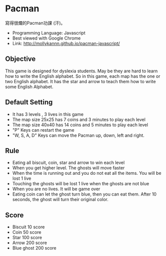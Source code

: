 Pacman
======
寫得很爛的Pacman功課 (汗)。

- Programming Language: Javascript
- Best viewed with Google Chrome
- Link: http://mollykannn.github.io/pacman-javascript/

## Objective

This game is designed for dyslexia students. May be they are hard to learn
how to write the English alphabet. So in this game, each map has the one or
two English alphabet. It has the star and arrow to teach them how to write
some English Alphabet.


## Default Setting

- It has 3 levels , 3 lives in this game
- The map size 25x25 has 7 coins and 3 minutes to play each level
- The map size 40x40 has 14 coins and 5 minutes to play each level
- "P" Keys can restart the game
- "W, S, A, D" Keys can move the Pacman up, down, left and right.

## Rule

- Eating all biscuit, coin, star and arrow to win each level
- When you get higher level. The ghosts will move faster
- When the time is running out and you do not eat all the items. You will be lost 1 live
- Touching the ghosts will be lost 1 live when the ghosts are not blue
- When you are no lives. It will be game over
- Eating coin can let the ghost turn blue, then you can eat them. After 10 seconds, the ghost will turn their original color.

## Score

- Biscuit	10 score
- Coin	50 score
- Star	100 score
- Arrow	200 score
- Blue ghost	200 score